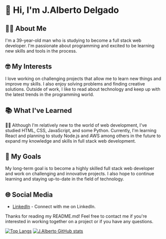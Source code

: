 # 👋 Hi, I'm J.Alberto Delgado

## 💁‍♂️ About Me
I'm a 39-year-old man who is studying to become a full stack web developer. I'm passionate about programming and excited to be learning new skills and tools in the process.

## 🤓 My Interests
I love working on challenging projects that allow me to learn new things and improve my skills. I also enjoy solving problems and finding creative solutions. Outside of work, I like to read about technology and keep up with the latest trends in the programming world.

## 📚 What I've Learned
👨‍🎓 Although I'm relatively new to the world of web development, I've studied HTML, CSS, JavaScript, and some Python. Currently, I'm learning React and planning to study Node.js and AWS among others in the future to expand my knowledge and skills in full stack web development.

## 🎯 My Goals
My long-term goal is to become a highly skilled full stack web developer and work on challenging and innovative projects. I also hope to continue learning and staying up-to-date in the field of technology.

## 🌐 Social Media
- [LinkedIn](https://www.linkedin.com/in/jalbertodelgado/) - Connect with me on LinkedIn.


Thanks for reading my README.md! Feel free to contact me if you're interested in working together on a project or if you have any questions.

[![Top Langs](https://github-readme-stats.vercel.app/api/top-langs/?username=JoseAlbDR)](https://github.com/JoseAlbDR/github-readme-stats)
[![J.Alberto GitHub stats](https://github-readme-stats.vercel.app/api?username=JoseAlbDR)](https://github.com/JoseAlbDR/github-readme-stats)

<!---
JoseAlbDR/JoseAlbDR is a ✨ special ✨ repository because its `README.md` (this file) appears on your GitHub profile.
You can click the Preview link to take a look at your changes.
--->
